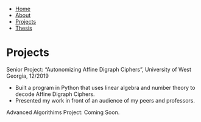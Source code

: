 <ul>
  <li><a class="active" href="https://tuckeryazdani.github.io/mywebsite/">Home</a></li>
  <li><a href="about.html">About</a></li>
  <li><a href="projects.html">Projects</a></li>
  <li><a href="thesis.html">Thesis</a></li>
</ul>
<head>
<h1> Projects </h1>
</head>
<body>
  <link href="main.css" rel="stylesheet">
  <p> Senior Project: “Autonomizing Affine Digraph Ciphers”, University of West Georgia, 12/2019</p>
  <ul> 
    <li>Built a program in Python that uses linear algebra and number theory to decode Affine Digraph Ciphers.</li>
    <li>Presented my work in front of an audience of my peers and professors.</li>
  </ul>
  <p> Advanced Algorithims Project: Coming Soon. </p>
</body>
